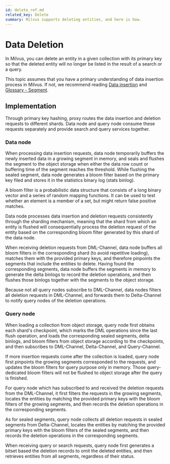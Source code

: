 ```yaml
---
id: delete_ref.md
related_key: Delete
summary: Milvus supports deleting entities, and here is how.
---
```


# Data Deletion

In Milvus, you can delete an entity in a given collection with its primary key so that the deleted entity will no longer be listed in the result of a search or a query.

This topic assumes that you have a primary understanding of data insertion process in Milvus. If not, we recommend reading [Data insertion](data_processing.md#Data-insertion) and [Glossary - Segment](glossary.md#Segment).

## Implementation

Through primary key hashing, proxy routes the data insertion and deletion requests to different shards. Data node and query node consume these requests separately and provide search and query services together.

### Data node

When processing data insertion requests, data node temporarily buffers the newly inserted data in a growing segment in memory, and seals and flushes the segment to the object storage when either the data row count or buffering time of the segment reaches the threshold. While flushing the sealed segment, data node generates a bloom filter based on the primary key filed and stores it in the statistics binary log (stats binlog).

<div class="alert note">

A bloom filter is a probabilistic data structure that consists of a long binary vector and a series of random mapping functions. It can be used to test whether an element is a member of a set, but might return false positive matches.

</div>

Data node processes data insertion and deletion requests consistently through the sharding mechanism, meaning that the shard from which an entity is flushed will consequentially process the deletion request of the entity based on the corresponding bloom filter generated by this shard of the data node. 

When receiving deletion requests from DML-Channel, data node buffers all bloom filters in the corresponding shard (to avoid repetitive loading), matches them with the provided primary keys, and therefore pinpoints the segments that include the entities to delete. Having found the corresponding segments, data node buffers the segments in memory to generate the delta binlogs to record the deletion operations, and then flushes those binlogs together with the segments to the object storage.

Because not all query nodes subscribe to DML-Channel, data nodes filters all deletion requests in DML-Channel, and forwards them to Delta-Channel to notify query nodes of the deletion operations.

### Query node

When loading a collection from object storage, query node first obtains each shard's checkpoint, which marks the DML operations since the last flush operation, and loads the corresponding sealed segments, delta binlogs, and bloom filters from object storage according to the checkpoints, and then subscribes to DML-Channel, Delta-Channel, and Query-Channel.

If more insertion requests come after the collection is loaded, query node first pinpoints the growing segments corresponded to the requests, and updates the bloom filters for query purpose only in memory. Those query-dedicated bloom filters will not be flushed to object storage after the query is finished.

For query node which has subscribed to and received the deletion requests from the DML-Channel, it first filters the requests in the growing segments, locates the entities by matching the provided primary keys with the bloom filters of the growing segments, and then records the deletion operations in the corresponding segments.

As for sealed segments, query node collects all deletion requests in sealed segments from Delta-Channel, locates the entities by matching the provided primary keys with the bloom filters of the sealed segments, and then records the deletion operations in the corresponding segments.

When receiving query or search requests, query node first generates a bitset based the deletion records to omit the deleted entities, and then retrieves entities from all segments, regardless of their status. 